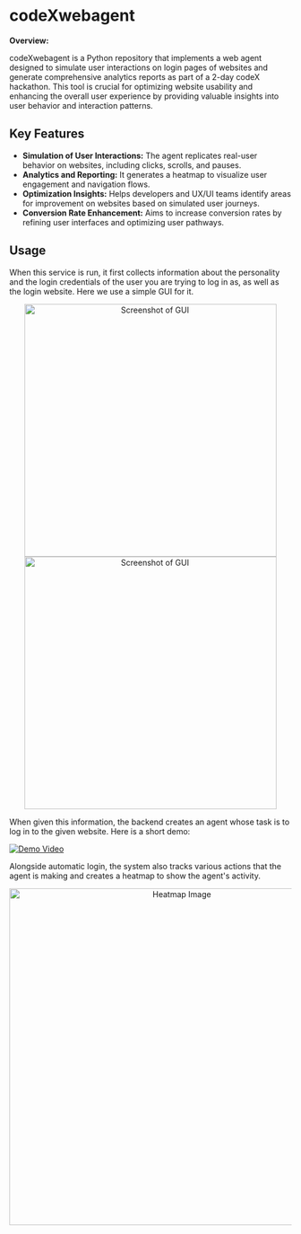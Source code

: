 
# codeXwebagent

**Overview:**

codeXwebagent is a Python repository that implements a web agent designed to simulate user interactions on login pages of websites and generate comprehensive analytics reports as part of a 2-day codeX hackathon. This tool is crucial for optimizing website usability and enhancing the overall user experience by providing valuable insights into user behavior and interaction patterns.

## Key Features

- **Simulation of User Interactions:** The agent replicates real-user behavior on websites, including clicks, scrolls, and pauses.
- **Analytics and Reporting:** It generates a heatmap to visualize user engagement and navigation flows.
- **Optimization Insights:** Helps developers and UX/UI teams identify areas for improvement on websites based on simulated user journeys.
- **Conversion Rate Enhancement:** Aims to increase conversion rates by refining user interfaces and optimizing user pathways.

## Usage

When this service is run, it first collects information about the personality and the login credentials of the user you are trying to log in as, as well as the login website. Here we use a simple GUI for it.

<p align="center">
  <img width="450" alt="Screenshot of GUI" src="https://github.com/Proud19/codeXwebagent/assets/69429112/6c5c19e8-570f-493c-a565-d7ddf53392e1">
  <img width="450" alt="Screenshot of GUI" src="https://github.com/Proud19/codeXwebagent/assets/69429112/f0f5c73c-6454-4d0b-8e99-2b676e79e719">
</p>

When given this information, the backend creates an agent whose task is to log in to the given website. Here is a short demo:

[![Demo Video](https://img.youtube.com/vi/d575137d-e2d0-4f0d-9274-64b78623783a/0.jpg)](https://github.com/Proud19/codeXwebagent/assets/69429112/d575137d-e2d0-4f0d-9274-64b78623783a)

Alongside automatic login, the system also tracks various actions that the agent is making and creates a heatmap to show the agent's activity.

<p align="center">
  <img width="600" alt="Heatmap Image" src="https://github.com/user-attachments/assets/a0d81402-985f-49e8-b465-d0be45cce77e">
</p>

